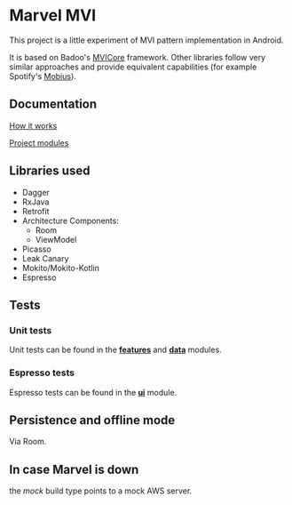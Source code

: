 # Marvel MVI

This project is a little experiment of MVI pattern implementation in Android.

It is based on Badoo's [MVICore](https://github.com/badoo/MVICore) framework.
Other libraries follow very similar approaches and provide equivalent capabilities (for example Spotify's [Mobius](https://github.com/spotify/mobius)).

## Documentation

[How it works](documentation/how_it_works.md)

[Project modules](documentation/modules.md)

## Libraries used
* Dagger
* RxJava
* Retrofit
* Architecture Components:
   * Room
   * ViewModel
* Picasso
* Leak Canary
* Mokito/Mokito-Kotlin
* Espresso

## Tests

### Unit tests
Unit tests can be found in the [**features**](features/src/test/java/com/pppp/features/) and [**data**]( data/src/test/java/com/pppp/database/) modules.

### Espresso tests
Espresso tests can be found in the [**ui**](ui/src/androidTest/java/com/pppp/mvicoreapp/) module.

## Persistence and offline mode
Via Room.

## In case Marvel is down
the *mock* build type points to a mock AWS server.

